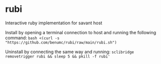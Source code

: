 # rubi
Interactive ruby implementation for savant host

Install by opening a terminal connection to host and running the following command:
`bash <(curl -s "https://github.com/benumc/rubi/raw/main/rubi.sh")`

Uninstall by connecting the same way and running:
`sclibridge removetrigger rubi && sleep 5 && pkill -f rubi'`
